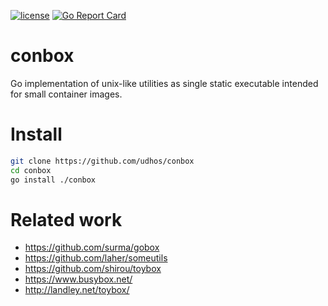 [![license](http://img.shields.io/badge/license-MIT-blue.svg)](https://github.com/udhos/conbox/blob/master/LICENSE)
[![Go Report Card](https://goreportcard.com/badge/github.com/udhos/conbox)](https://goreportcard.com/report/github.com/udhos/conbox)

# conbox
Go implementation of unix-like utilities as single static executable intended for small container images.

# Install

```bash
git clone https://github.com/udhos/conbox
cd conbox
go install ./conbox
```

# Related work

- https://github.com/surma/gobox
- https://github.com/laher/someutils
- https://github.com/shirou/toybox
- https://www.busybox.net/
- http://landley.net/toybox/
